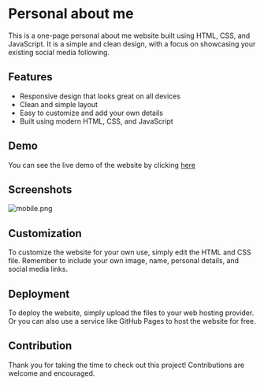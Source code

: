 # Personal about me

This is a one-page personal about me website built using HTML, CSS, and JavaScript. It is a simple and clean design, with a focus on showcasing your existing social media following.

## Features
- Responsive design that looks great on all devices
- Clean and simple layout
- Easy to customize and add your own details
- Built using modern HTML, CSS, and JavaScript

## Demo
You can see the live demo of the website by clicking [here](#)

## Screenshots
![mobile.png](#)

## Customization
To customize the website for your own use, simply edit the HTML and CSS file. Remember to include your own image, name, personal details, and social media links.

## Deployment
To deploy the website, simply upload the files to your web hosting provider. Or you can also use a service like GitHub Pages to host the website for free.

## Contribution
Thank you for taking the time to check out this project! Contributions are welcome and encouraged.
